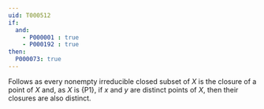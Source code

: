 ```yaml
---
uid: T000512
if:
  and:
    - P000001 : true
    - P000192 : true
then:
  P000073: true
---
```


Follows as every nonempty irreducible closed subset of $X$ is the closure of a point of $X$ and, as $X$ is {P1}, if $x$ and $y$ are distinct points of $X$, then their closures are also distinct.
